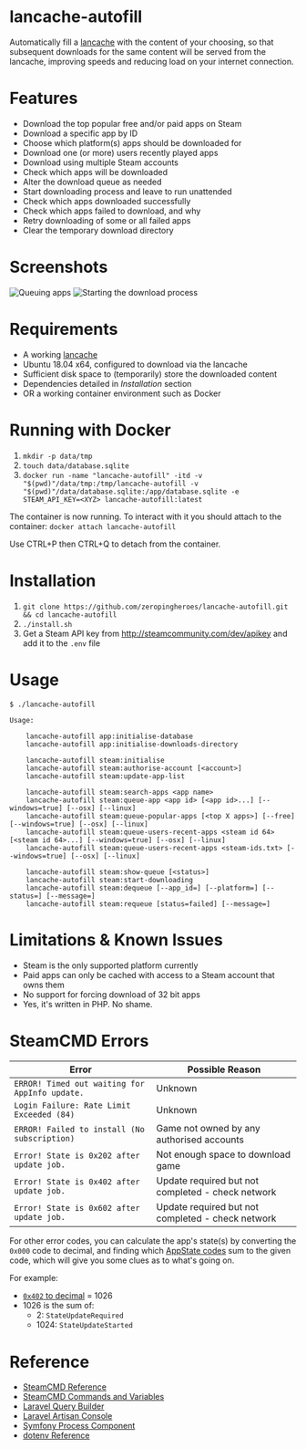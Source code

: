 # lancache-autofill
Automatically fill a [lancache](https://github.com/zeropingheroes/lancache) with the content of your choosing, so that subsequent downloads for the same content will be served from the lancache, improving speeds and reducing load on your internet connection.

# Features
* Download the top popular free and/or paid apps on Steam
* Download a specific app by ID
* Choose which platform(s) apps should be downloaded for
* Download one (or more) users recently played apps
* Download using multiple Steam accounts
* Check which apps will be downloaded
* Alter the download queue as needed
* Start downloading process and leave to run unattended
* Check which apps downloaded successfully
* Check which apps failed to download, and why
* Retry downloading of some or all failed apps
* Clear the temporary download directory 

# Screenshots

![Queuing apps](docs/screenshots/lancache-autofill-01.png)
![Starting the download process](docs/screenshots/lancache-autofill-02.png)

# Requirements
* A working [lancache](https://github.com/zeropingheroes/lancache)
* Ubuntu 18.04 x64, configured to download via the lancache
* Sufficient disk space to (temporarily) store the downloaded content
* Dependencies detailed in *Installation* section
* OR a working container environment such as Docker

# Running with Docker
1. `mkdir -p data/tmp`
2. `touch data/database.sqlite`
3. `docker run -name "lancache-autofill" -itd -v "$(pwd)"/data/tmp:/tmp/lancache-autofill -v "$(pwd)"/data/database.sqlite:/app/database.sqlite -e STEAM_API_KEY=<XYZ> lancache-autofill:latest`

The container is now running. To interact with it you should attach to the container: `docker attach lancache-autofill`

Use CTRL+P then CTRL+Q to detach from the container.

# Installation
1. `git clone https://github.com/zeropingheroes/lancache-autofill.git && cd lancache-autofill`
2. `./install.sh`
3. Get a Steam API key from http://steamcommunity.com/dev/apikey and add it to the `.env` file

# Usage

    $ ./lancache-autofill
    
    Usage:
    
        lancache-autofill app:initialise-database
        lancache-autofill app:initialise-downloads-directory

        lancache-autofill steam:initialise
        lancache-autofill steam:authorise-account [<account>]
        lancache-autofill steam:update-app-list
        
        lancache-autofill steam:search-apps <app name>
        lancache-autofill steam:queue-app <app id> [<app id>...] [--windows=true] [--osx] [--linux]
        lancache-autofill steam:queue-popular-apps [<top X apps>] [--free] [--windows=true] [--osx] [--linux]
        lancache-autofill steam:queue-users-recent-apps <steam id 64> [<steam id 64>...] [--windows=true] [--osx] [--linux]
        lancache-autofill steam:queue-users-recent-apps <steam-ids.txt> [--windows=true] [--osx] [--linux]
        
        lancache-autofill steam:show-queue [<status>]
        lancache-autofill steam:start-downloading
        lancache-autofill steam:dequeue [--app_id=] [--platform=] [--status=] [--message=]
        lancache-autofill steam:requeue [status=failed] [--message=]

# Limitations & Known Issues
* Steam is the only supported platform currently
* Paid apps can only be cached with access to a Steam account that owns them
* No support for forcing download of 32 bit apps
* Yes, it's written in PHP. No shame.

# SteamCMD Errors

| Error                                          | Possible Reason                                   |
| ---------------------------------------------- | ------------------------------------------------- |
| `ERROR! Timed out waiting for AppInfo update.` | Unknown                                           |
| `Login Failure: Rate Limit Exceeded (84)`      | Unknown                                           |
| `ERROR! Failed to install (No subscription)`   | Game not owned by any authorised accounts         |
| `Error! State is 0x202 after update job.`      | Not enough space to download game                 |
| `Error! State is 0x402 after update job.`      | Update required but not completed - check network |
| `Error! State is 0x602 after update job.`      | Update required but not completed - check network |

For other error codes, you can calculate the app's state(s) by converting the `0x000` code to decimal,
and finding which [AppState codes](https://github.com/lutris/lutris/blob/master/docs/steam.rst)
sum to the given code, which will give you some clues as to what's going on.

For example:
* [`0x402` to decimal](https://www.google.co.uk/search?q=0x402+to+decimal) = 1026
* 1026 is the sum of:
    * 2:    `StateUpdateRequired`
    * 1024: `StateUpdateStarted`

# Reference

* [SteamCMD Reference](https://developer.valvesoftware.com/wiki/SteamCMD)
* [SteamCMD Commands and Variables](https://github.com/dgibbs64/SteamCMD-Commands-List/blob/master/steamcmdcommands.txt)
* [Laravel Query Builder](https://laravel.com/docs/5.5/queries)
* [Laravel Artisan Console](https://laravel.com/docs/5.5/artisan)
* [Symfony Process Component](http://symfony.com/doc/current/components/process.html)
* [dotenv Reference](https://github.com/vlucas/phpdotenv/blob/master/README.md)
